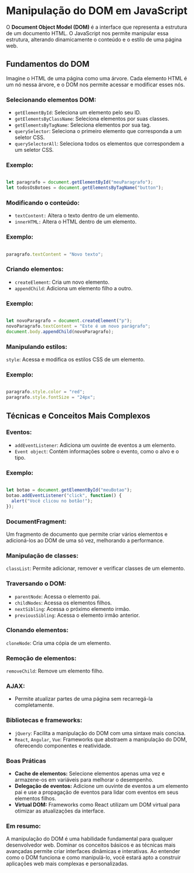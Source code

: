 # Manipulação do DOM em JavaScript

O **Document Object Model (DOM)** é a interface que representa a estrutura de um documento HTML. O JavaScript nos permite manipular essa estrutura, alterando dinamicamente o conteúdo e o estilo de uma página web.

## Fundamentos do DOM

Imagine o HTML de uma página como uma árvore. Cada elemento HTML é um nó nessa árvore, e o DOM nos permite acessar e modificar esses nós.

### Selecionando elementos DOM:

- ``getElementById``: Seleciona um elemento pelo seu ID.
- ``getElementsByClassName``: Seleciona elementos por suas classes.
- ``getElementsByTagName``: Seleciona elementos por sua tag.
- ``querySelector``: Seleciona o primeiro elemento que corresponda a um seletor CSS.
- ``querySelectorAll``: Seleciona todos os elementos que correspondem a um seletor CSS.

### Exemplo:

``` JavaScript

let paragrafo = document.getElementById("meuParagrafo");
let todosOsBotoes = document.getElementsByTagName("button");

```

### Modificando o conteúdo:

- ``textContent:`` Altera o texto dentro de um elemento.
- ``innerHTML:`` Altera o HTML dentro de um elemento.

### Exemplo:

``` JavaScript

paragrafo.textContent = "Novo texto";
```

### Criando elementos:

- ``createElement``: Cria um novo elemento.
- ``appendChild``: Adiciona um elemento filho a outro.

### Exemplo:

``` JavaScript

let novoParagrafo = document.createElement("p");
novoParagrafo.textContent = "Este é um novo parágrafo";
document.body.appendChild(novoParagrafo);

```

### Manipulando estilos:

``style``: Acessa e modifica os estilos CSS de um elemento.

### Exemplo:

``` JavaScript

paragrafo.style.color = "red";
paragrafo.style.fontSize = "24px";

```

## Técnicas e Conceitos Mais Complexos

### Eventos:

- ``addEventListener``: Adiciona um ouvinte de eventos a um elemento.
- ``Event object``: Contém informações sobre o evento, como o alvo e o tipo.

### Exemplo:

``` JavaScript

let botao = document.getElementById("meuBotao");
botao.addEventListener("click", function() {
  alert("Você clicou no botão!");
});

```

### DocumentFragment:

Um fragmento de documento que permite criar vários elementos e adicioná-los ao DOM de uma só vez, melhorando a performance.

### Manipulação de classes:

``classList``: Permite adicionar, remover e verificar classes de um elemento.

### Traversando o DOM:

- ``parentNode``: Acessa o elemento pai.
- ``childNodes``: Acessa os elementos filhos.
- ``nextSibling``: Acessa o próximo elemento irmão.
- ``previousSibling``: Acessa o elemento irmão anterior.

### Clonando elementos:

``cloneNode``: Cria uma cópia de um elemento.

### Remoção de elementos:

``removeChild``: Remove um elemento filho.

### AJAX:

- Permite atualizar partes de uma página sem recarregá-la completamente.

### Bibliotecas e frameworks:

- ``jQuery``: Facilita a manipulação do DOM com uma sintaxe mais concisa.
- ``React``, ``Angular``, ``Vue``: Frameworks que abstraem a manipulação do DOM, oferecendo componentes e reatividade.

### Boas Práticas

- **Cache de elementos:** Selecione elementos apenas uma vez e armazene-os em variáveis para melhorar o desempenho.
- **Delegação de eventos:** Adicione um ouvinte de eventos a um elemento pai e use a propagação de eventos para lidar com eventos em seus elementos filhos.
- **Virtual DOM:** Frameworks como React utilizam um DOM virtual para otimizar as atualizações da interface.

### Em resumo:

A manipulação do DOM é uma habilidade fundamental para qualquer desenvolvedor web. Dominar os conceitos básicos e as técnicas mais avançadas permite criar interfaces dinâmicas e interativas. Ao entender como o DOM funciona e como manipulá-lo, você estará apto a construir aplicações web mais complexas e personalizadas.